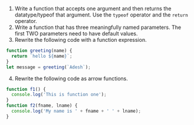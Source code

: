 1. Write a function that accepts one argument and then returns the datatype/typeof that argument. Use the `typeof` operator and the `return` operator.
2. Write a function that has three meaningfully named parameters. The first TWO parameters need to have default values.
3. Rewrite the following code with a function expression.

```js
function greeting(name) {
  return `hello ${name}`;
}
let message = greeting(`Adesh`);
```

4. Rewrite the following code as arrow functions.

```js
function f1() {
  console.log('This is function one');
}
function f2(fname, lname) {
  console.log('My name is ' + fname + ' ' + lname);
}
```
